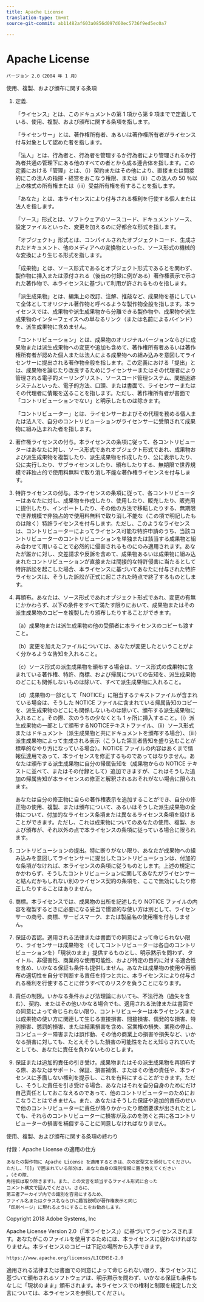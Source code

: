 ```yaml
---
title: Apache License
translation-type: tm+mt
source-git-commit: ab11482af603a0856d097d60ec5736f9ed5ec0a7

---
```



# Apache License

    バージョン 2.0（2004 年 1 月）
<!--                        https://www.apache.org/licenses/  -->

使用、複製、および頒布に関する条項

1. 定義.

   「ライセンス」とは、このドキュメントの第 1 項から第 9 項までで定義している、使用、複製、および頒布に関する条項を指します。

   「ライセンサー」とは、著作権所有者、あるいは著作権所有者がライセンス付与対象として認めた者を指します。

   「法人」とは、行為者と、行為者を管理するか行為者により管理されるか行為者共通の管理下にある他のすべての者とから成る連合体を指します。この定義における「管理」とは、（i）契約またはその他により、直接または間接的にこの法人の指揮・経営をおこなう権限、または（ii）この法人の 50 ％以上の株式の所有権または（iii）受益所有権を有することを指します。

   「あなた」とは、本ライセンスにより付与される権利を行使する個人または法人を指します。

   「ソース」形式とは、ソフトウェアのソースコード、ドキュメントソース、設定ファイルといった、変更を加えるのに好都合な形式を指します。

   「オブジェクト」形式とは、コンパイルされたオブジェクトコード、生成されたドキュメント、他のメディアへの変換物といった、ソース形式の機械的な変換により生じる形式を指します。

   「成果物」とは、ソース形式であるとオブジェクト形式であるとを問わず、製作物に挿入または添付される（後出の付録に例がある）著作権表示で示された著作物で、本ライセンスに基づいて利用が許されるものを指します。

   「派生成果物」とは、編集上の改訂、注解、推敲など、成果物を基にしていて全体としてオリジナル著作物と呼べるような製作物全般を指します。本ライセンスでは、成果物や派生成果物から分離できる製作物や、成果物や派生成果物のインターフェイスへの単なるリンク（または名前によるバインド）を、派生成果物に含めません。

   「コントリビューション」とは、成果物のオリジナルバージョンならびに成果物または派生成果物への変更や追加も含めて、著作権所有者あるいは著作権所有者が認めた個人または法人による成果物への組み込みを意図してライセンサーに提出される著作物全般を指します。この定義における「提出」とは、成果物を論じたり改良するためにライセンサーまたはその代理者により管理される電子的メーリングリスト、ソースコード管理システム、問題追跡システムといった、電子的方法、口頭、または書面で、ライセンサーまたはその代理者に情報を送ることを指します。ただし、著作権所有者が書面で「コントリビューションでない」と明示したものは除きます。

   「コントリビューター」とは、ライセンサーおよびその代理を務める個人または法人で、自分のコントリビューションがライセンサーに受領されて成果物に組み込まれた者を指します。

2. 著作権ライセンスの付与。本ライセンスの条項に従って、各コントリビューターはあなたに対し、ソース形式であれオブジェクト形式であれ、成果物および派生成果物を複製したり、派生成果物を作成したり、公に表示したり、公に実行したり、サブライセンスしたり、頒布したりする、無期限で世界規模で非独占的で使用料無料で取り消し不能な著作権ライセンスを付与します。

3. 特許ライセンスの付与。本ライセンスの条項に従って、各コントリビューターはあなたに対し、成果物を作成したり、使用したり、販売したり、販売用に提供したり、インポートしたり、その他の方法で移転したりする、無期限で世界規模で非独占的で使用料無料で取り消し不能な（この項で明記したものは除く）特許ライセンスを付与します。ただし、このようなライセンスは、コントリビューターによってライセンス可能な特許申請のうち、当該コントリビューターのコントリビューションを単独または該当する成果物と組み合わせて用いることで必然的に侵害されるものにのみ適用されます。あなたが誰かに対し、交差請求や反訴を含めて、成果物あるいは成果物に組み込まれたコントリビューションが直接または間接的な特許侵害に当たるとして特許訴訟を起こした場合、本ライセンスに基づいてあなたに付与された特許ライセンスは、そうした訴訟が正式に起こされた時点で終了するものとします。

4. 再頒布。あなたは、ソース形式であれオブジェクト形式であれ、変更の有無にかかわらず、以下の条件をすべて満たす限りにおいて、成果物またはその派生成果物のコピーを複製したり頒布したりすることができます。

   （a）成果物または派生成果物の他の受領者に本ライセンスのコピーも渡すこと。

   （b）変更を加えたファイルについては、あなたが変更したということがよく分かるような告知を入れること。

   （c）ソース形式の派生成果物を頒布する場合は、ソース形式の成果物に含まれている著作権、特許、商標、および帰属についての告知を、派生成果物のどこにも関係しないものは除いて、すべて派生成果物に入れること。

   （d）成果物の一部として「NOTICE」に相当するテキストファイルが含まれている場合は、そうした NOTICE ファイルに含まれている帰属告知のコピーを、派生成果物のどこにも関係しないものは除いて、頒布する派生成果物に入れること。その際、次のうちの少なくとも 1 ヶ所に挿入すること。（i）派生成果物の一部として頒布するNOTICEテキストファイル、（ii）ソース形式またはドキュメント（派生成果物と共にドキュメントを頒布する場合）、（iii）派生成果物によって生成される表示（こうした第三者告知を盛り込むことが標準的なやり方になっている場合）。NOTICE ファイルの内容はあくまで情報伝達用であって、本ライセンスを修正するものであってはなりません。あなたは頒布する派生成果物に自分の帰属告知を（成果物からの NOTICE テキストに並べて、またはその付録として）追加できますが、これはそうした追加の帰属告知が本ライセンスの修正と解釈されるおそれがない場合に限られます。

   あなたは自分の修正物に自らの著作権表示を追加することができ、自分の修正物の使用、複製、または頒布について、あるいはそうした派生成果物の全体について、付加的なライセンス条項または異なるライセンス条項を設けることができます。ただし、これは成果物についてのあなたの使用、複製、および頒布が、それ以外の点で本ライセンスの条項に従っている場合に限られます。

5. コントリビューションの提出。特に断りがない限り、あなたが成果物への組み込みを意図してライセンサーに提出したコントリビューションは、付加的な条項がなければ、本ライセンスの条項に従うものとします。上述の規定にかかわらず、そうしたコントリビューションに関してあなたがライセンサーと結んだかもしれない別のライセンス契約の条項を、ここで無効にしたり修正したりすることはありません。

6. 商標。本ライセンスでは、成果物の出所を記述したり NOTICE ファイルの内容を複製するときに必要になる妥当で慣習的な使い方は別として、ライセンサーの商号、商標、サービスマーク、または製品名の使用権を付与しません。

7. 保証の否認。適用される法律または書面での同意によって命じられない限り、ライセンサーは成果物を（そしてコントリビューターは各自のコントリビューションを）「現状のまま」提供するものとし、明示黙示を問わず、タイトル、非侵害性、商業的な使用可能性、および特定の目的に対する適合性を含め、いかなる保証も条件も提供しません。あなたは成果物の使用や再頒布の適切性を自分で判断する責任を持つと共に、本ライセンスにより付与される権利を行使することに伴うすべてのリスクを負うことになります。

8. 責任の制限。いかなる条件および法理論においても、不法行為（過失を含む）、契約、またはその他いかなる場合でも、適用される法律または書面での同意によって命じられない限り、コントリビューターは本ライセンスまたは成果物の使い方に関連して生じる直接損害、間接損害、偶発的な損害、特別損害、懲罰的損害、または結果損害を含め、営業権の損失、業務の停止、コンピューター障害または誤作動、その他の商業上の損害や損失など、いかなる損害に対しても、たとえそうした損害の可能性をたとえ知らされていたとしても、あなたに責任を負わないものとします。

9. 保証または追加的責任の引き受け。成果物またはその派生成果物を再頒布する際、あなたはサポート、保証、損害補償、またはその他の責任や、本ライセンスに矛盾しない権利を提示し、これを有料にすることができます。ただし、そうした責任を引き受ける場合、あなたはそれを自分自身のためにだけ自己責任としておこなえるのであって、他のコントリビューターのためにおこなうことはできません。また、あなたはそうした保証や追加的責任のせいで他のコントリビューターに責任が降りかかったり賠償要求が出されたとしても、それらのコントリビューターに損害が及ぶのを防ぐと共に各コントリビューターの損害を補償することに同意しなければなりません。

使用、複製、および頒布に関する条項の終わり

付録：Apache License の適用の仕方

    あなたの製作物に Apache License を適用するときは、次の定型文を添付してください。
    ただし、「[]」で囲まれている部分は、あなた自身の識別情報に置き換えてください
    。（その際、
    角括弧は取り除きます）。また、この文言を該当するファイル形式に合った
    コメント構文で囲んでください。さらに、
    第三者アーカイブ内での識別を容易にするため、
    ファイル名またはクラス名ならびに趣旨説明が著作権表示と同じ
    「印刷ページ」に現れるようにすることをお勧めします。

Copyright 2018 Adobe Systems, Inc

Apache License Version 2.0（「本ライセンス」）に基づいてライセンスされます。あなたがこのファイルを使用するためには、本ライセンスに従わなければなりません。本ライセンスのコピーは下記の場所から入手できます。

    https://www.apache.org/licenses/LICENSE-2.0

適用される法律または書面での同意によって命じられない限り、本ライセンスに基づいて頒布されるソフトウェアは、明示黙示を問わず、いかなる保証も条件もなしに「現状のまま」頒布されます。本ライセンスでの権利と制限を規定した文言については、本ライセンスを参照してください。

